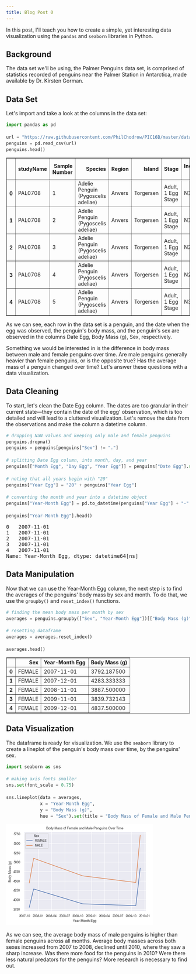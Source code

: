 ```yaml
---
title: Blog Post 0
---
```


In this post, I'll teach you how to create a simple, yet interesting data visualization using the `pandas` and `seaborn` libraries in Python. 

## Background

The data set we'll be using, the Palmer Penguins data set, is comprised of statistics recorded of penguins near the Palmer Station in Antarctica, made available by Dr. Kirsten Gorman. 

## Data Set

Let's import and take a look at the columns in the data set:

```python
import pandas as pd

url = "https://raw.githubusercontent.com/PhilChodrow/PIC16B/master/datasets/palmer_penguins.csv"
penguins = pd.read_csv(url)
penguins.head()
```

<table border="1" class="dataframe">
  <thead>
    <tr style="text-align: right;">
      <th></th>
      <th>studyName</th>
      <th>Sample Number</th>
      <th>Species</th>
      <th>Region</th>
      <th>Island</th>
      <th>Stage</th>
      <th>Individual ID</th>
      <th>Clutch Completion</th>
      <th>Date Egg</th>
      <th>Culmen Length (mm)</th>
      <th>Culmen Depth (mm)</th>
      <th>Flipper Length (mm)</th>
      <th>Body Mass (g)</th>
      <th>Sex</th>
      <th>Delta 15 N (o/oo)</th>
      <th>Delta 13 C (o/oo)</th>
      <th>Comments</th>
    </tr>
  </thead>
  <tbody>
    <tr>
      <th>0</th>
      <td>PAL0708</td>
      <td>1</td>
      <td>Adelie Penguin (Pygoscelis adeliae)</td>
      <td>Anvers</td>
      <td>Torgersen</td>
      <td>Adult, 1 Egg Stage</td>
      <td>N1A1</td>
      <td>Yes</td>
      <td>11/11/07</td>
      <td>39.1</td>
      <td>18.7</td>
      <td>181.0</td>
      <td>3750.0</td>
      <td>MALE</td>
      <td>NaN</td>
      <td>NaN</td>
      <td>Not enough blood for isotopes.</td>
    </tr>
    <tr>
      <th>1</th>
      <td>PAL0708</td>
      <td>2</td>
      <td>Adelie Penguin (Pygoscelis adeliae)</td>
      <td>Anvers</td>
      <td>Torgersen</td>
      <td>Adult, 1 Egg Stage</td>
      <td>N1A2</td>
      <td>Yes</td>
      <td>11/11/07</td>
      <td>39.5</td>
      <td>17.4</td>
      <td>186.0</td>
      <td>3800.0</td>
      <td>FEMALE</td>
      <td>8.94956</td>
      <td>-24.69454</td>
      <td>NaN</td>
    </tr>
    <tr>
      <th>2</th>
      <td>PAL0708</td>
      <td>3</td>
      <td>Adelie Penguin (Pygoscelis adeliae)</td>
      <td>Anvers</td>
      <td>Torgersen</td>
      <td>Adult, 1 Egg Stage</td>
      <td>N2A1</td>
      <td>Yes</td>
      <td>11/16/07</td>
      <td>40.3</td>
      <td>18.0</td>
      <td>195.0</td>
      <td>3250.0</td>
      <td>FEMALE</td>
      <td>8.36821</td>
      <td>-25.33302</td>
      <td>NaN</td>
    </tr>
    <tr>
      <th>3</th>
      <td>PAL0708</td>
      <td>4</td>
      <td>Adelie Penguin (Pygoscelis adeliae)</td>
      <td>Anvers</td>
      <td>Torgersen</td>
      <td>Adult, 1 Egg Stage</td>
      <td>N2A2</td>
      <td>Yes</td>
      <td>11/16/07</td>
      <td>NaN</td>
      <td>NaN</td>
      <td>NaN</td>
      <td>NaN</td>
      <td>NaN</td>
      <td>NaN</td>
      <td>NaN</td>
      <td>Adult not sampled.</td>
    </tr>
    <tr>
      <th>4</th>
      <td>PAL0708</td>
      <td>5</td>
      <td>Adelie Penguin (Pygoscelis adeliae)</td>
      <td>Anvers</td>
      <td>Torgersen</td>
      <td>Adult, 1 Egg Stage</td>
      <td>N3A1</td>
      <td>Yes</td>
      <td>11/16/07</td>
      <td>36.7</td>
      <td>19.3</td>
      <td>193.0</td>
      <td>3450.0</td>
      <td>FEMALE</td>
      <td>8.76651</td>
      <td>-25.32426</td>
      <td>NaN</td>
    </tr>
  </tbody>
</table>

As we can see, each row in the data set is a penguin, and the date when the egg was observed, the penguin's body mass, and the penguin's sex are observed in the columns Date Egg, Body Mass (g), Sex, respectively. 

Something we would be interested in is the difference in body mass between male and female penguins over time. Are male penguins generally heavier than female penguins, or is the opposite true? Has the average mass of a penguin changed over time? Let's answer these questions with a data visualization.

## Data Cleaning

To start, let's clean the Date Egg column. The dates are too granular in their current state—they contain the date of the egg' observation, which is too detailed and will lead to a cluttered visualization. Let's remove the date from the observations and make the column a datetime column.

```python
# dropping NaN values and keeping only male and female penguins
penguins.dropna()
penguins = penguins[penguins["Sex"] != "."]

# splitting Date Egg column, into month, day, and year
penguins[["Month Egg", "Day Egg", "Year Egg"]] = penguins["Date Egg"].str.split("/", expand = True)

# noting that all years begin with "20"
penguins["Year Egg"] = "20" + penguins["Year Egg"]

# converting the month and year into a datetime object
penguins["Year-Month Egg"] = pd.to_datetime(penguins["Year Egg"] + "-" + penguins["Month Egg"])

penguins["Year-Month Egg"].head()
```

<div class="jp-RenderedText jp-OutputArea-output jp-OutputArea-executeResult" data-mime-type="text/plain">
<pre>0   2007-11-01
1   2007-11-01
2   2007-11-01
3   2007-11-01
4   2007-11-01
Name: Year-Month Egg, dtype: datetime64[ns]</pre>
</div>

## Data Manipulation

Now that we can use the Year-Month Egg column, the next step is to find the averages of the penguins' body mass by sex and month. To do that, we use the `groupby()` and `reset_index()` functions.

```python
# finding the mean body mass per month by sex
averages = penguins.groupby(["Sex", "Year-Month Egg"])[["Body Mass (g)"]].mean()

# resetting dataframe
averages = averages.reset_index()

averages.head()
```

<table border="1" class="dataframe">
  <thead>
    <tr style="text-align: right;">
      <th></th>
      <th>Sex</th>
      <th>Year-Month Egg</th>
      <th>Body Mass (g)</th>
    </tr>
  </thead>
  <tbody>
    <tr>
      <th>0</th>
      <td>FEMALE</td>
      <td>2007-11-01</td>
      <td>3792.187500</td>
    </tr>
    <tr>
      <th>1</th>
      <td>FEMALE</td>
      <td>2007-12-01</td>
      <td>4283.333333</td>
    </tr>
    <tr>
      <th>2</th>
      <td>FEMALE</td>
      <td>2008-11-01</td>
      <td>3887.500000</td>
    </tr>
    <tr>
      <th>3</th>
      <td>FEMALE</td>
      <td>2009-11-01</td>
      <td>3839.732143</td>
    </tr>
    <tr>
      <th>4</th>
      <td>FEMALE</td>
      <td>2009-12-01</td>
      <td>4837.500000</td>
    </tr>
  </tbody>
</table>

## Data Visualization

The dataframe is ready for visualization. We use the `seaborn` library to create a lineplot of the penguin's body mass over time, by the penguins' sex.

```python
import seaborn as sns

# making axis fonts smaller
sns.set(font_scale = 0.75)

sns.lineplot(data = averages,
             x = "Year-Month Egg",
             y = "Body Mass (g)",
             hue = "Sex").set(title = "Body Mass of Female and Male Penguins Over Time")
```

![penguin-plot.png](assets/images/penguin-plot.png)

As we can see, the average body mass of male penguins is higher than female penguins across all months. Average body masses across both sexes increased from 2007 to 2008, declined until 2010, where they saw a sharp increase. Was there more food for the penguins in 2010? Were there less natural predators for the penguins? More research is necessary to find out.